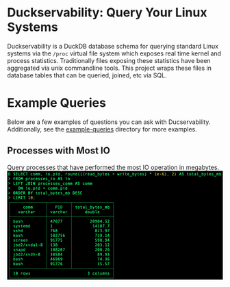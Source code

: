 
# Duckservability: Query Your Linux Systems
Duckservability is a DuckDB database schema for querying standard Linux systems via the `/proc` virtual file system which exposes real time kernel and process statistics. Traditionally files exposing these statistics have been aggregated via unix commandline tools. This project wraps these files in database tables that can be queried, joined, etc via SQL.

# Example Queries

Below are a few examples of questions you can ask with Ducservability. Additionally, see the [example-queries](tree/main/example-queries) directory for more examples.

## Processes with Most IO
Query processes that have performed the most IO operation in megabytes.
![most io](images/process-most-io.png)



